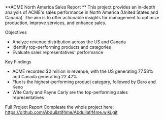 **ACME North America Sales Report
**
This project provides an in-depth analysis of ACME's sales performance in North America (United States and Canada). The aim is to offer actionable insights for management to optimize production, improve services, and enhance sales.

Objectives

- Analyze revenue distribution across the US and Canada
- Identify top-performing products and categories
- Evaluate sales representatives' performance

Key Findings

- ACME recorded $2 million in revenue, with the US generating 77.58% and Canada generating 22.42%
- Flux is the highest-performing product category, followed by Daro and Keno
- Wite Carly and Payne Carly are the top-performing sales representatives

Full Project Report
Compleate the whole project here:
https://github.com/Abdullatif4me/Abdullatif4me.wiki.git
